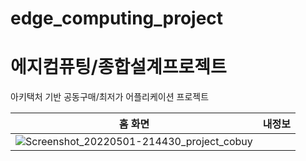 # edge_computing_project
# 에지컴퓨팅/종합설계프로젝트
아키택처 기반 공동구매/최저가 어플리케이션 프로젝트



홈 화면 | 내정보 |
--- | --- |
![Screenshot_20220501-214430_project_cobuy](https://user-images.githubusercontent.com/59782980/166170691-b275d76f-6655-4280-871f-34ab1d8d3c30.jpg) | 
